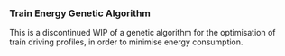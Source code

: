 ### Train Energy Genetic Algorithm

This is a discontinued WIP of a genetic algorithm for the optimisation of train driving profiles, in order to minimise energy consumption.
